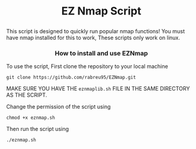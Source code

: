 <h1><p align=center>EZ Nmap Script</p></h1>

This script is designed to quickly run popular nmap functions! You must have nmap installed for this to work, These scripts only work on linux.

<h3><p align=center>How to install and use EZNmap</p></h3>

To use the script, First clone the repository to your local machine
``` 
git clone https://github.com/rabreu95/EZNmap.git 
```

MAKE SURE YOU HAVE THE `eznmaplib.sh` FILE IN THE SAME DIRECTORY AS THE SCRIPT.

Change the permission of the script using
``` 
chmod +x eznmap.sh 
```

Then run the script using 

``` 
./eznmap.sh 
```